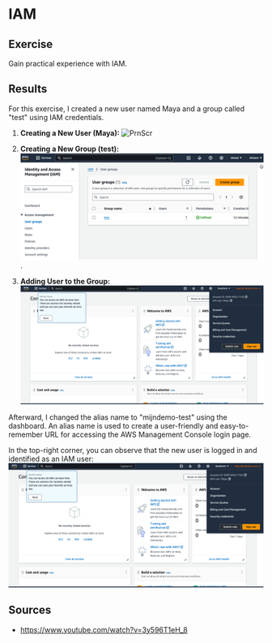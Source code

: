 # IAM
## Exercise
Gain practical experience with IAM.

## Results

For this exercise, I created a new user named Maya and a group called "test" using IAM credentials.

1. **Creating a New User (Maya):**
![PrnScr](/00_includes/04_AWS3/1_User_IAM.png)

2. **Creating a New Group (test):**
![PrnScr](/00_includes/04_AWS3/2_Group_IAM.png).

3. **Adding User to the Group:**
![PrnScr](/00_includes/04_AWS3/3_New_IAMuser.png)

Afterward, I changed the alias name to "mijndemo-test" using the dashboard. 
 An alias name is used to create a user-friendly and easy-to-remember URL for accessing the AWS Management Console login page.

In the top-right corner, you can observe that the new user is logged in and identified as an IAM user:
![PrnScr](/00_includes/04_AWS3/3_New_IAMuser.png)


## Sources
- https://www.youtube.com/watch?v=3y596T1eH_8


